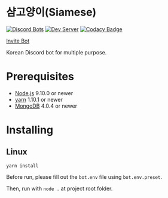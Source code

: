 # 샴고양이(Siamese)
[![Discord Bots](https://discordbots.org/api/widget/status/357073005819723777.svg)](https://discordbots.org/bot/357073005819723777)
[![Dev Server](https://discordapp.com/api/guilds/498712729381634058/widget.png)](https://discord.gg/d8r6tDz)
[![Codacy Badge](https://api.codacy.com/project/badge/Grade/740678f4912c4afab3dd179240ffddc4)](https://www.codacy.com/app/WoodNeck/siamese?utm_source=github.com&amp;utm_medium=referral&amp;utm_content=WoodNeck/siamese&amp;utm_campaign=Badge_Grade)

[Invite Bot](https://discordapp.com/oauth2/authorize?client_id=357073005819723777&scope=bot&permissions=-1)

Korean Discord bot for multiple purpose.

# Prerequisites
- [Node.js](https://nodejs.org/ko/download/package-manager/) 9.10.0 or newer
- [yarn](https://yarnpkg.com/lang/en/docs/install/#debian-stable) 1.10.1 or newer
- [MongoDB](https://docs.mongodb.com/manual/tutorial/install-mongodb-on-ubuntu/) 4.0.4 or newer

# Installing
## Linux
```
yarn install
```
Before run, please fill out the `bot.env` file using `bot.env.preset`.

Then, run with `node .` at project root folder.
